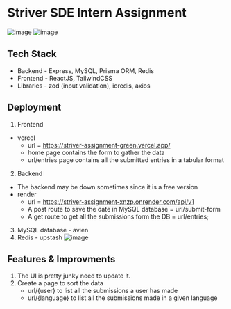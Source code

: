 # Striver SDE Intern Assignment
![image](https://github.com/thrishank/striver_assignment/assets/86158204/a5058dcd-1afc-4cbc-b6b4-775b4178a645)
![image](https://github.com/thrishank/striver_assignment/assets/86158204/3a796c7b-41fc-4262-8cd6-01a67f9acad6)

## Tech Stack

- Backend - Express, MySQL, Prisma ORM, Redis
- Frontend - ReactJS, TailwindCSS
- Libraries - zod (input validation), ioredis, axios

## Deployment

1. Frontend

- vercel
  - url = https://striver-assignment-green.vercel.app/
  - home page contains the form to gather the data
  - url/entries page contains all the submitted entries in a tabular format

2. Backend

- The backend may be down sometimes since it is a free version
- render
  - url = https://striver-assignment-xnzp.onrender.com/api/v1
  - A post route to save the date in MySQL database = url/submit-form
  - A get route to get all the submissions form the DB = url/entries;

3. MySQL database - avien
4. Redis - upstash
![image](https://github.com/thrishank/striver_assignment/assets/86158204/65df74f4-cd00-439d-8793-55cd9addf9d1)

## Features & Improvments

1. The UI is pretty junky need to update it.
2. Create a page to sort the data
   - url/{user} to list all the submissions a user has made
   - url/{language} to list all the submissions made in a given language
